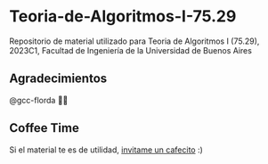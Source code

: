 # Teoria-de-Algoritmos-I-75.29
Repositorio de material utilizado para Teoria de Algoritmos I (75.29), 2023C1, Facultad de Ingeniería de la Universidad de Buenos Aires

## Agradecimientos
@gcc-florda 🫶🏼

## Coffee Time
Si el material te es de utilidad, [invitame un cafecito](https://cafecito.app/gcc-cdimatteo) :)
